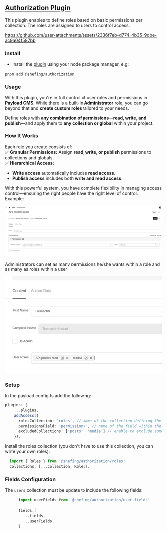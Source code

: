 ## [Authorization Plugin](./src/index.ts)
 
This plugin enables to define roles based on basic permissions per collection. The roles are assigned to users to control access.

https://github.com/user-attachments/assets/2336f7eb-d774-4b35-9dbe-ac9a04f587bb
### Install 

- Install the [plugin](https://www.npmjs.com/package/@shefing/authorization) using your node package manager, e.g:

`pnpm add @shefing/authorization`

### Usage
With this plugin, you're in full control of user roles and permissions in **Payload CMS**. While there is a built-in **Administrator** role, you can go beyond that and **create custom roles** tailored to your needs.  

Define roles with **any combination of permissions**—**read, write, and publish**—and apply them to **any collection or global** within your project.  

### How It Works  
Each role you create consists of:  
✅ **Granular Permissions:** Assign **read, write, or publish** permissions to collections and globals.  
✅ **Hierarchical Access:**  
   - **Write access** automatically includes **read access**.  
   - **Publish access** includes both **write and read access**.  

With this powerful system, you have complete flexibility in managing access control—ensuring the right people have the right level of control.  
Example:

![img.png](./images/img.png)

Administrators can set as many permissions he/she wants within a role and as many as roles within a user

![img_1.png](./images/img_1.png)

### Setup

In the payload.config.ts add the following:

```typescript
plugins: [
    ...plugins,
    addAccess({
      rolesCollection: 'roles', // name of the collection defining the roles
      permissionsField: 'permissions', // name of the field within the role collection
      excludedCollections: ['posts', 'media'] // enable to exclude some collections from permission control
    }),
```
Install the roles collection (you don't have to use this collection, you can write your own roles).
```javascript
  import { Roles } from '@shefing/authorization/roles'
  collections: [...collection, Roles],

```
### Fields Configuration




The `users` collection must be update to include the following fields:

```javascript
      import userFields from '@shefing/authorization/user-fields'

      fields:[
        ...fields,
        ...userFields,
      ]
